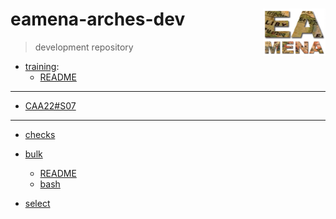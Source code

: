 # eamena-arches-dev  <img src="www/logo.png" width='100px' align="right"/>
> development repository

* [training](https://github.com/eamena-oxford/eamena-arches-dev/tree/main/training):
  - [README](https://github.com/eamena-oxford/eamena-arches-dev/tree/main/training#readme)

---

* [CAA22#S07](https://github.com/eamena-oxford/eamena-arches-dev/blob/main/event/CAA-S07.md)

---

* [checks](https://github.com/eamena-oxford/eamena-arches-dev/blob/main/check/check.md#checks)

* [bulk](https://github.com/eamena-oxford/eamena-arches-dev/blob/main/data/bulk)
  - [README](https://github.com/eamena-oxford/eamena-arches-dev/blob/main/data/bulk/BU.md)
  - [bash](https://github.com/eamena-oxford/eamena-arches-dev/blob/main/data/bulk/run_bulks.sh)

* [select](https://github.com/eamena-oxford/eamena-arches-dev/tree/main/select)
